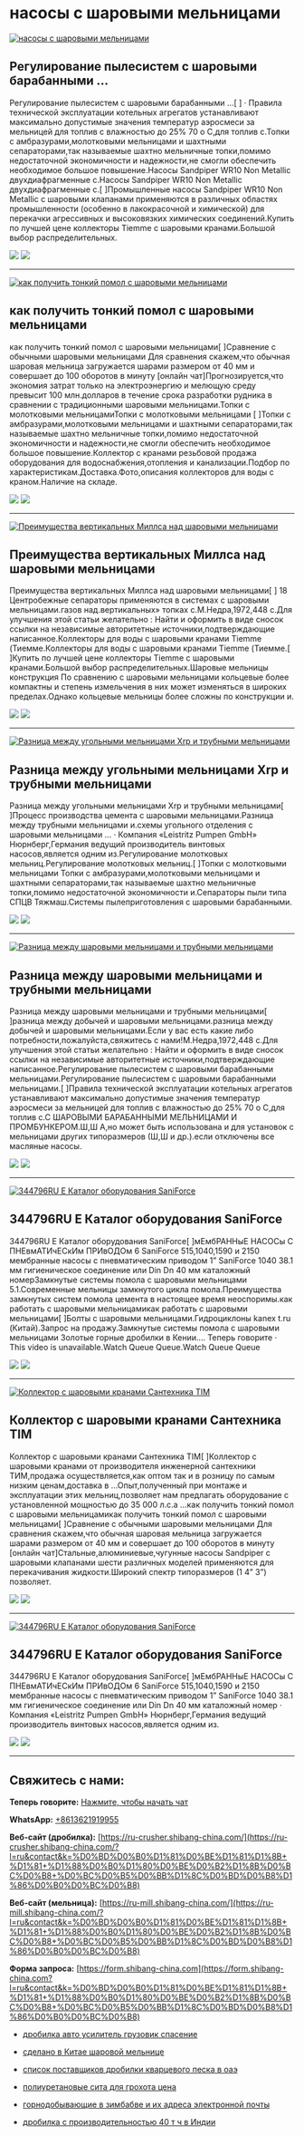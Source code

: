 # насосы с шаровыми мельницами

<a href="https://swt.shibang-china.com/?l=ru&img&k=%D0%BD%D0%B0%D1%81%D0%BE%D1%81%D1%8B+%D1%81+%D1%88%D0%B0%D1%80%D0%BE%D0%B2%D1%8B%D0%BC%D0%B8+%D0%BC%D0%B5%D0%BB%D1%8C%D0%BD%D0%B8%D1%86%D0%B0%D0%BC%D0%B8" target="_blank">![насосы с шаровыми мельницами](http://static.shibang-china.com/all-800x300/1219.jpg)</a>

## Регулирование пылесистем с шаровыми барабанными …
Регулирование пылесистем с шаровыми барабанными …[ ]&nbsp;&#0183;&#32;Правила технической эксплуатации котельных агрегатов устанавливают максимально допустимые значения температур аэросмеси за мельницей для топлив с влажностью до 25% 70 о С,для топлив с.Топки с амбразурами,молотковыми мельницами и шахтными сепараторами,так называемые шахтно мельничные топки,помимо недостаточной экономичности и надежности,не смогли обеспечить необходимое большое повышение.Насосы Sandpiper WR10 Non Metallic двухдиафрагменные с.Насосы Sandpiper WR10 Non Metallic двухдиафрагменные с.[ ]Промышленные насосы Sandpiper WR10 Non Metallic с шаровыми клапанами применяются в различных областях промышленности (особенно в лакокрасочной и химической) для перекачки агрессивных и высоковязких химических соединений.Купить по лучшей цене коллекторы Tiemme с шаровыми кранами.Большой выбор распределительных.


<a href="https://whatsapp.shibangsoft.com/WhatsApp.php" target="_blank" title="WhatsApp">![](http://static.shibang-china.com/icon/whatsapp.png)</a> <a href="https://swt.shibang-china.com/?l=ru&icon&k=%D0%BD%D0%B0%D1%81%D0%BE%D1%81%D1%8B+%D1%81+%D1%88%D0%B0%D1%80%D0%BE%D0%B2%D1%8B%D0%BC%D0%B8+%D0%BC%D0%B5%D0%BB%D1%8C%D0%BD%D0%B8%D1%86%D0%B0%D0%BC%D0%B8" target="_blank">![](http://static.shibang-china.com/icon/chat-ru.png)</a>

---

<a href="https://swt.shibang-china.com/?l=ru&img&k=%D0%BD%D0%B0%D1%81%D0%BE%D1%81%D1%8B+%D1%81+%D1%88%D0%B0%D1%80%D0%BE%D0%B2%D1%8B%D0%BC%D0%B8+%D0%BC%D0%B5%D0%BB%D1%8C%D0%BD%D0%B8%D1%86%D0%B0%D0%BC%D0%B8" target="_blank">![как получить тонкий помол с шаровыми мельницами](http://static.shibang-china.com/all-800x300/982.jpg)</a>

## как получить тонкий помол с шаровыми мельницами
как получить тонкий помол с шаровыми мельницами[ ]Сравнение с обычными шаровыми мельницами Для сравнения скажем,что обычная шаровая мельница загружается шарами размером от 40 мм и совершает до 100 оборотов в минуту [онлайн чат]Прогнозируется,что экономия затрат только на электроэнергию и мелющую среду превысит 100 млн.долларов в течение срока разработки рудника в сравнении с традиционными шаровыми мельницами.Топки с молотковыми мельницамиТопки с молотковыми мельницами [ ]Топки с амбразурами,молотковыми мельницами и шахтными сепараторами,так называемые шахтно мельничные топки,помимо недостаточной экономичности и надежности,не смогли обеспечить необходимое большое повышение.Коллектор с кранами резьбовой продажа оборудования для водоснабжения,отопления и канализации.Подбор по характеристикам.Доставка.Фото,описания коллекторов для воды с краном.Наличие на складе.


<a href="https://whatsapp.shibangsoft.com/WhatsApp.php" target="_blank" title="WhatsApp">![](http://static.shibang-china.com/icon/whatsapp.png)</a> <a href="https://swt.shibang-china.com/?l=ru&icon&k=%D0%BD%D0%B0%D1%81%D0%BE%D1%81%D1%8B+%D1%81+%D1%88%D0%B0%D1%80%D0%BE%D0%B2%D1%8B%D0%BC%D0%B8+%D0%BC%D0%B5%D0%BB%D1%8C%D0%BD%D0%B8%D1%86%D0%B0%D0%BC%D0%B8" target="_blank">![](http://static.shibang-china.com/icon/chat-ru.png)</a>

---

<a href="https://swt.shibang-china.com/?l=ru&img&k=%D0%BD%D0%B0%D1%81%D0%BE%D1%81%D1%8B+%D1%81+%D1%88%D0%B0%D1%80%D0%BE%D0%B2%D1%8B%D0%BC%D0%B8+%D0%BC%D0%B5%D0%BB%D1%8C%D0%BD%D0%B8%D1%86%D0%B0%D0%BC%D0%B8" target="_blank">![Преимущества вертикальных Миллса над шаровыми мельницами](http://static.shibang-china.com/all-800x300/47.jpg)</a>

## Преимущества вертикальных Миллса над шаровыми мельницами
Преимущества вертикальных Миллса над шаровыми мельницами[ ] 18 Центробежные сепараторы применяются в системах с шаровыми мельницами.газов над.вертикальных&#187; топках с.М.Недра,1972,448 с.Для улучшения этой статьи желательно : Найти и оформить в виде сносок ссылки на независимые авторитетные источники,подтверждающие написанное.Коллекторы для воды с шаровыми кранами Tiemme (Тиемме.Коллекторы для воды с шаровыми кранами Tiemme (Тиемме.[ ]Купить по лучшей цене коллекторы Tiemme с шаровыми кранами.Большой выбор распределительных.Шаровые мельницы конструкция По сравнению с шаровыми мельницами кольцевые более компактны и степень измельчения в них может изменяться в широких пределах.Однако кольцевые мельницы более сложны по конструкции и.


<a href="https://whatsapp.shibangsoft.com/WhatsApp.php" target="_blank" title="WhatsApp">![](http://static.shibang-china.com/icon/whatsapp.png)</a> <a href="https://swt.shibang-china.com/?l=ru&icon&k=%D0%BD%D0%B0%D1%81%D0%BE%D1%81%D1%8B+%D1%81+%D1%88%D0%B0%D1%80%D0%BE%D0%B2%D1%8B%D0%BC%D0%B8+%D0%BC%D0%B5%D0%BB%D1%8C%D0%BD%D0%B8%D1%86%D0%B0%D0%BC%D0%B8" target="_blank">![](http://static.shibang-china.com/icon/chat-ru.png)</a>

---

<a href="https://swt.shibang-china.com/?l=ru&img&k=%D0%BD%D0%B0%D1%81%D0%BE%D1%81%D1%8B+%D1%81+%D1%88%D0%B0%D1%80%D0%BE%D0%B2%D1%8B%D0%BC%D0%B8+%D0%BC%D0%B5%D0%BB%D1%8C%D0%BD%D0%B8%D1%86%D0%B0%D0%BC%D0%B8" target="_blank">![Разница между угольными мельницами Xrp и трубными мельницами](http://static.shibang-china.com/all-800x300/956.jpg)</a>

## Разница между угольными мельницами Xrp и трубными мельницами
Разница между угольными мельницами Xrp и трубными мельницами[ ]Процесс производства цемента с шаровыми мельницами.Разница между трубными мельницами и.схемы угольного отделения с шаровыми мельницами …&nbsp;&#0183;&#32;Компания &#171;Leistritz Pumpen GmbH&#187; Нюрнберг,Германия ведущий производитель винтовых насосов,является одним из.Регулирование молотковых мельниц.Регулирование молотковых мельниц.[ ]Топки с молотковыми мельницами Топки с амбразурами,молотковыми мельницами и шахтными сепараторами,так называемые шахтно мельничные топки,помимо недостаточной экономичности и.Сепараторы пыли типа СПЦВ Тяжмаш.Системы пылеприготовления с шаровыми барабанными.


<a href="https://whatsapp.shibangsoft.com/WhatsApp.php" target="_blank" title="WhatsApp">![](http://static.shibang-china.com/icon/whatsapp.png)</a> <a href="https://swt.shibang-china.com/?l=ru&icon&k=%D0%BD%D0%B0%D1%81%D0%BE%D1%81%D1%8B+%D1%81+%D1%88%D0%B0%D1%80%D0%BE%D0%B2%D1%8B%D0%BC%D0%B8+%D0%BC%D0%B5%D0%BB%D1%8C%D0%BD%D0%B8%D1%86%D0%B0%D0%BC%D0%B8" target="_blank">![](http://static.shibang-china.com/icon/chat-ru.png)</a>

---

<a href="https://swt.shibang-china.com/?l=ru&img&k=%D0%BD%D0%B0%D1%81%D0%BE%D1%81%D1%8B+%D1%81+%D1%88%D0%B0%D1%80%D0%BE%D0%B2%D1%8B%D0%BC%D0%B8+%D0%BC%D0%B5%D0%BB%D1%8C%D0%BD%D0%B8%D1%86%D0%B0%D0%BC%D0%B8" target="_blank">![Разница между шаровыми мельницами и трубными мельницами](http://static.shibang-china.com/all-800x300/1149.jpg)</a>

## Разница между шаровыми мельницами и трубными мельницами
Разница между шаровыми мельницами и трубными мельницами[ ]разница между добычей и шаровыми мельницами.разница между добычей и шаровыми мельницами.Если у вас есть какие либо потребности,пожалуйста,свяжитесь с нами!М.Недра,1972,448 с.Для улучшения этой статьи желательно : Найти и оформить в виде сносок ссылки на независимые авторитетные источники,подтверждающие написанное.Регулирование пылесистем с шаровыми барабанными мельницами.Регулирование пылесистем с шаровыми барабанными мельницами.[ ]Правила технической эксплуатации котельных агрегатов устанавливают максимально допустимые значения температур аэросмеси за мельницей для топлив с влажностью до 25% 70 о С,для топлив с.С ШАРОВЫМИ БАРАБАННЫМИ МЕЛЬНИЦАМИ И ПРОМБУНКЕРОМ.Ш,Ш А,но может быть использована и для установок с мельницами других типоразмеров (Ш,Ш и др.).если отключены все масляные насосы.


<a href="https://whatsapp.shibangsoft.com/WhatsApp.php" target="_blank" title="WhatsApp">![](http://static.shibang-china.com/icon/whatsapp.png)</a> <a href="https://swt.shibang-china.com/?l=ru&icon&k=%D0%BD%D0%B0%D1%81%D0%BE%D1%81%D1%8B+%D1%81+%D1%88%D0%B0%D1%80%D0%BE%D0%B2%D1%8B%D0%BC%D0%B8+%D0%BC%D0%B5%D0%BB%D1%8C%D0%BD%D0%B8%D1%86%D0%B0%D0%BC%D0%B8" target="_blank">![](http://static.shibang-china.com/icon/chat-ru.png)</a>

---

<a href="https://swt.shibang-china.com/?l=ru&img&k=%D0%BD%D0%B0%D1%81%D0%BE%D1%81%D1%8B+%D1%81+%D1%88%D0%B0%D1%80%D0%BE%D0%B2%D1%8B%D0%BC%D0%B8+%D0%BC%D0%B5%D0%BB%D1%8C%D0%BD%D0%B8%D1%86%D0%B0%D0%BC%D0%B8" target="_blank">![344796RU E Каталог оборудования SaniForce](http://static.shibang-china.com/all-800x300/1161.jpg)</a>

## 344796RU E Каталог оборудования SaniForce
344796RU E Каталог оборудования SaniForce[ ]мЕмбРАННыЕ НАСОСы С ПНЕвмАТИчЕСкИм ПРИвОДОм 6 SaniForce 515,1040,1590 и 2150 мембранные насосы с пневматическим приводом 1” SaniForce 1040 38.1 мм гигиеническое соединение или Din Dn 40 мм каталожный номерЗамкнутые системы помола с шаровыми мельницами 5.1.Современные мельницы замкнутого цикла помола.Преимущества замкнутых систем помола цемента в настоящее время неоспоримы.как работать с шаровыми мельницамикак работать с шаровыми мельницами[ ]Болты с шаровыми мельницами.Гидроциклоны kanex t.ru (Китай).Запрос на продажу.Замкнутые системы помола с шаровыми мельницами Золотые горные дробилки в Кении.… Теперь говорите&nbsp;&#0183;&#32;This video is unavailable.Watch Queue Queue.Watch Queue Queue


<a href="https://whatsapp.shibangsoft.com/WhatsApp.php" target="_blank" title="WhatsApp">![](http://static.shibang-china.com/icon/whatsapp.png)</a> <a href="https://swt.shibang-china.com/?l=ru&icon&k=%D0%BD%D0%B0%D1%81%D0%BE%D1%81%D1%8B+%D1%81+%D1%88%D0%B0%D1%80%D0%BE%D0%B2%D1%8B%D0%BC%D0%B8+%D0%BC%D0%B5%D0%BB%D1%8C%D0%BD%D0%B8%D1%86%D0%B0%D0%BC%D0%B8" target="_blank">![](http://static.shibang-china.com/icon/chat-ru.png)</a>

---

<a href="https://swt.shibang-china.com/?l=ru&img&k=%D0%BD%D0%B0%D1%81%D0%BE%D1%81%D1%8B+%D1%81+%D1%88%D0%B0%D1%80%D0%BE%D0%B2%D1%8B%D0%BC%D0%B8+%D0%BC%D0%B5%D0%BB%D1%8C%D0%BD%D0%B8%D1%86%D0%B0%D0%BC%D0%B8" target="_blank">![Коллектор с шаровыми кранами Сантехника TIM](http://static.shibang-china.com/all-800x300/1414.jpg)</a>

## Коллектор с шаровыми кранами Сантехника TIM
Коллектор с шаровыми кранами Сантехника TIM[ ]Коллектор с шаровыми кранами от производителя инженерной сантехники ТИМ,продажа осуществляется,как оптом так и в розницу по самым низким ценам,доставка в …Опыт,полученный при монтаже и эксплуатации этих мельниц,позволяет нам предлагать оборудование с установленной мощностью до 35 000 л.с.а …как получить тонкий помол с шаровыми мельницамикак получить тонкий помол с шаровыми мельницами[ ]Сравнение с обычными шаровыми мельницами Для сравнения скажем,что обычная шаровая мельница загружается шарами размером от 40 мм и совершает до 100 оборотов в минуту [онлайн чат]Стальные,алюминиевые,чугунные насосы Sandpiper с шаровыми клапанами шести различных моделей применяются для перекачивания жидкости.Широкий спектр типоразмеров (1 4” 3”) позволяет.


<a href="https://whatsapp.shibangsoft.com/WhatsApp.php" target="_blank" title="WhatsApp">![](http://static.shibang-china.com/icon/whatsapp.png)</a> <a href="https://swt.shibang-china.com/?l=ru&icon&k=%D0%BD%D0%B0%D1%81%D0%BE%D1%81%D1%8B+%D1%81+%D1%88%D0%B0%D1%80%D0%BE%D0%B2%D1%8B%D0%BC%D0%B8+%D0%BC%D0%B5%D0%BB%D1%8C%D0%BD%D0%B8%D1%86%D0%B0%D0%BC%D0%B8" target="_blank">![](http://static.shibang-china.com/icon/chat-ru.png)</a>

---

<a href="https://swt.shibang-china.com/?l=ru&img&k=%D0%BD%D0%B0%D1%81%D0%BE%D1%81%D1%8B+%D1%81+%D1%88%D0%B0%D1%80%D0%BE%D0%B2%D1%8B%D0%BC%D0%B8+%D0%BC%D0%B5%D0%BB%D1%8C%D0%BD%D0%B8%D1%86%D0%B0%D0%BC%D0%B8" target="_blank">![344796RU E Каталог оборудования SaniForce](http://static.shibang-china.com/all-800x300/347.jpg)</a>

## 344796RU E Каталог оборудования SaniForce
344796RU E Каталог оборудования SaniForce[ ]мЕмбРАННыЕ НАСОСы С ПНЕвмАТИчЕСкИм ПРИвОДОм 6 SaniForce 515,1040,1590 и 2150 мембранные насосы с пневматическим приводом 1” SaniForce 1040 38.1 мм гигиеническое соединение или Din Dn 40 мм каталожный номер&nbsp;&#0183;&#32;Компания &#171;Leistritz Pumpen GmbH&#187; Нюрнберг,Германия ведущий производитель винтовых насосов,является одним из.

<a href="https://whatsapp.shibangsoft.com/WhatsApp.php" target="_blank" title="WhatsApp">![](http://static.shibang-china.com/icon/whatsapp.png)</a> <a href="https://swt.shibang-china.com/?l=ru&icon&k=%D0%BD%D0%B0%D1%81%D0%BE%D1%81%D1%8B+%D1%81+%D1%88%D0%B0%D1%80%D0%BE%D0%B2%D1%8B%D0%BC%D0%B8+%D0%BC%D0%B5%D0%BB%D1%8C%D0%BD%D0%B8%D1%86%D0%B0%D0%BC%D0%B8" target="_blank">![](http://static.shibang-china.com/icon/chat-ru.png)</a>

---
## Свяжитесь с нами:

**Теперь говорите:** [Нажмите, чтобы начать чат](https://swt.shibang-china.com?l=ru&contact&k=%D0%BD%D0%B0%D1%81%D0%BE%D1%81%D1%8B+%D1%81+%D1%88%D0%B0%D1%80%D0%BE%D0%B2%D1%8B%D0%BC%D0%B8+%D0%BC%D0%B5%D0%BB%D1%8C%D0%BD%D0%B8%D1%86%D0%B0%D0%BC%D0%B8)

**WhatsApp:**  [+8613621919955](https://whatsapp.shibangsoft.com/WhatsApp.php)

**Веб-сайт (дробилка):** [https://ru-crusher.shibang-china.com/](https://ru-crusher.shibang-china.com/?l=ru&contact&k=%D0%BD%D0%B0%D1%81%D0%BE%D1%81%D1%8B+%D1%81+%D1%88%D0%B0%D1%80%D0%BE%D0%B2%D1%8B%D0%BC%D0%B8+%D0%BC%D0%B5%D0%BB%D1%8C%D0%BD%D0%B8%D1%86%D0%B0%D0%BC%D0%B8)

**Веб-сайт (мельница):** [https://ru-mill.shibang-china.com/](https://ru-mill.shibang-china.com/?l=ru&contact&k=%D0%BD%D0%B0%D1%81%D0%BE%D1%81%D1%8B+%D1%81+%D1%88%D0%B0%D1%80%D0%BE%D0%B2%D1%8B%D0%BC%D0%B8+%D0%BC%D0%B5%D0%BB%D1%8C%D0%BD%D0%B8%D1%86%D0%B0%D0%BC%D0%B8)

**Форма запроса:** [https://form.shibang-china.com](https://form.shibang-china.com?l=ru&contact&k=%D0%BD%D0%B0%D1%81%D0%BE%D1%81%D1%8B+%D1%81+%D1%88%D0%B0%D1%80%D0%BE%D0%B2%D1%8B%D0%BC%D0%B8+%D0%BC%D0%B5%D0%BB%D1%8C%D0%BD%D0%B8%D1%86%D0%B0%D0%BC%D0%B8)

* [дробилка авто усилитель грузовик спасение](../118/%D0%B4%D1%80%D0%BE%D0%B1%D0%B8%D0%BB%D0%BA%D0%B0%20%D0%B0%D0%B2%D1%82%D0%BE%20%D1%83%D1%81%D0%B8%D0%BB%D0%B8%D1%82%D0%B5%D0%BB%D1%8C%20%D0%B3%D1%80%D1%83%D0%B7%D0%BE%D0%B2%D0%B8%D0%BA%20%D1%81%D0%BF%D0%B0%D1%81%D0%B5%D0%BD%D0%B8%D0%B5.md)

* [сделано в Китае шаровой мельнице](../114/%D1%81%D0%B4%D0%B5%D0%BB%D0%B0%D0%BD%D0%BE%20%D0%B2%20%D0%9A%D0%B8%D1%82%D0%B0%D0%B5%20%D1%88%D0%B0%D1%80%D0%BE%D0%B2%D0%BE%D0%B9%20%D0%BC%D0%B5%D0%BB%D1%8C%D0%BD%D0%B8%D1%86%D0%B5.md)

* [список поставщиков дробилки кварцевого песка в оаэ](../120/%D1%81%D0%BF%D0%B8%D1%81%D0%BE%D0%BA%20%D0%BF%D0%BE%D1%81%D1%82%D0%B0%D0%B2%D1%89%D0%B8%D0%BA%D0%BE%D0%B2%20%D0%B4%D1%80%D0%BE%D0%B1%D0%B8%D0%BB%D0%BA%D0%B8%20%D0%BA%D0%B2%D0%B0%D1%80%D1%86%D0%B5%D0%B2%D0%BE%D0%B3%D0%BE%20%D0%BF%D0%B5%D1%81%D0%BA%D0%B0%20%D0%B2%20%D0%BE%D0%B0%D1%8D.md)

* [полиуретановые сита для грохота цена](../107/%D0%BF%D0%BE%D0%BB%D0%B8%D1%83%D1%80%D0%B5%D1%82%D0%B0%D0%BD%D0%BE%D0%B2%D1%8B%D0%B5%20%D1%81%D0%B8%D1%82%D0%B0%20%D0%B4%D0%BB%D1%8F%20%D0%B3%D1%80%D0%BE%D1%85%D0%BE%D1%82%D0%B0%20%D1%86%D0%B5%D0%BD%D0%B0.md)

* [горнодобывающие в зимбабве и их адреса электронной почты](../109/%D0%B3%D0%BE%D1%80%D0%BD%D0%BE%D0%B4%D0%BE%D0%B1%D1%8B%D0%B2%D0%B0%D1%8E%D1%89%D0%B8%D0%B5%20%D0%B2%20%D0%B7%D0%B8%D0%BC%D0%B1%D0%B0%D0%B1%D0%B2%D0%B5%20%D0%B8%20%D0%B8%D1%85%20%D0%B0%D0%B4%D1%80%D0%B5%D1%81%D0%B0%20%D1%8D%D0%BB%D0%B5%D0%BA%D1%82%D1%80%D0%BE%D0%BD%D0%BD%D0%BE%D0%B9%20%D0%BF%D0%BE%D1%87%D1%82%D1%8B.md)

* [дробилка с производительностью 40 т  ч в Индии](../117/%D0%B4%D1%80%D0%BE%D0%B1%D0%B8%D0%BB%D0%BA%D0%B0%20%D1%81%20%D0%BF%D1%80%D0%BE%D0%B8%D0%B7%D0%B2%D0%BE%D0%B4%D0%B8%D1%82%D0%B5%D0%BB%D1%8C%D0%BD%D0%BE%D1%81%D1%82%D1%8C%D1%8E%2040%20%D1%82%20%20%D1%87%20%D0%B2%20%D0%98%D0%BD%D0%B4%D0%B8%D0%B8.md)